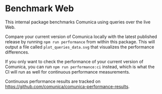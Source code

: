 # Benchmark Web

This internal package benchmarks Comunica using queries over the live Web.

Compare your current version of Comunica locally with the latest published release by running `npm run performance` from within this package.
This will output a file called `plot_queries_data.svg` that visualizes the performance differences.

If you only want to check the performance of your current version of Comunica,
you can run `npm run performance:ci` instead,
which is what the CI will run as well for continuous performance measurements.

Continuous performance results are tracked on https://github.com/comunica/comunica-performance-results.

